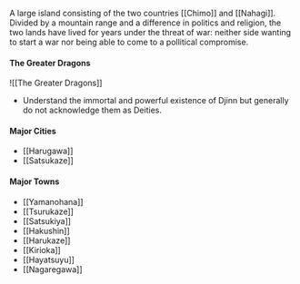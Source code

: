 A large island consisting of the two countries [[Chimo]] and [[Nahagi]]. Divided by a mountain range and a difference in politics and religion, the two lands have lived for years under the threat of war: neither side wanting to start a war nor being able to come to a pollitical compromise. 
#### The Greater Dragons
![[The Greater Dragons]]


- Understand the immortal and powerful existence of Djinn but generally do not acknowledge them as Deities.

#### Major Cities
- [[Harugawa]]
- [[Satsukaze]]

#### Major Towns
- [[Yamanohana]]
- [[Tsurukaze]]
- [[Satsukiya]]
- [[Hakushin]]
- [[Harukaze]]
- [[Kirioka]]
- [[Hayatsuyu]]
- [[Nagaregawa]]

